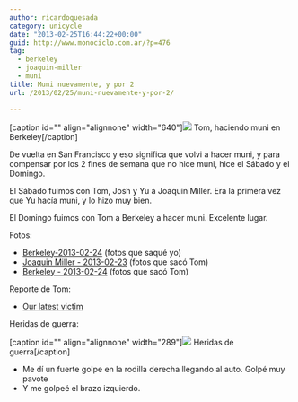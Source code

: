 ```yaml
---
author: ricardoquesada
category: unicycle
date: "2013-02-25T16:44:22+00:00"
guid: http://www.monociclo.com.ar/?p=476
tag:
  - berkeley
  - joaquin-miller
  - muni
title: Muni nuevamente, y por 2
url: /2013/02/25/muni-nuevamente-y-por-2/

---
```

\[caption id="" align="alignnone" width="640"\]![](https://lh6.googleusercontent.com/-RubnSNQloEo/USuNr-CvCrI/AAAAAAAAsJg/FSBCBC4h04M/s640/IMG_2152.JPG) Tom, haciendo muni en Berkeley\[/caption\]

De vuelta en San Francisco y eso significa que volvi a hacer muni, y para compensar por los 2 fines de semana que no hice muni, hice el Sábado y el Domingo.

El Sábado fuimos con Tom, Josh y Yu a Joaquin Miller. Era la primera vez que Yu hacía muni, y lo hizo muy bien.

El Domingo fuimos con Tom a Berkeley a hacer muni. Excelente lugar.

Fotos:

- [Berkeley-2013-02-24](https://picasaweb.google.com/111588202880883771967/Berkeley20130224) (fotos que saqué yo)
- [Joaquin Miller - 2013-02-23](http://www.flickr.com/photos/tholub/sets/72157632842480942/ "Joaquin Miller - 2013-02-23") (fotos que sacó Tom)
- [Berkeley - 2013-02-24](http://www.flickr.com/photos/tholub/sets/72157632848745755/with/8506622762/) (fotos que sacó Tom)

Reporte de Tom:

- [Our latest victim](http://berkeleyunicycling.org/2013/02/24/our-latest-victim/)

Heridas de guerra:

\[caption id="" align="alignnone" width="289"\]![](https://lh6.googleusercontent.com/-bw2318fx81o/UTWWkmAm-SI/AAAAAAAAsMU/LVX0rorOwuQ/s800/heridas-2013-02-24.png) Heridas de guerra\[/caption\]

- Me dí un fuerte golpe en la rodilla derecha llegando al auto. Golpé muy pavote
- Y me golpeé el brazo izquierdo.
